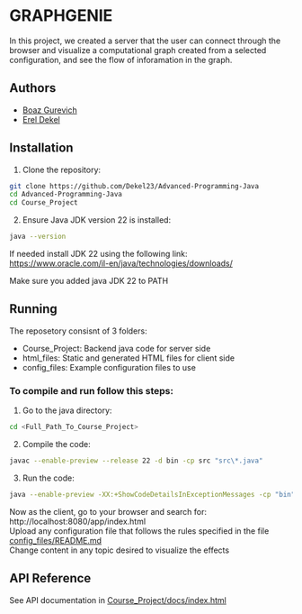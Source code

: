 
# GRAPHGENIE

In this project, we created a server that the user can connect through the browser and visualize a computational graph created from a selected configuration, and see the flow of inforamation in the graph.

## Authors

 - [Boaz Gurevich](https://github.com/boazgur)
 - [Erel Dekel](https://github.com/Dekel23)

## Installation

1. Clone the repository:

```bash
git clone https://github.com/Dekel23/Advanced-Programming-Java
cd Advanced-Programming-Java
cd Course_Project
```

2. Ensure Java JDK version 22 is installed:
```bash
java --version
```
If needed install JDK 22 using the following link:\
https://www.oracle.com/il-en/java/technologies/downloads/

Make sure you added java JDK 22 to PATH
## Running
The reposetory consisnt of 3 folders:
- Course_Project: Backend java code for server side
- html_files: Static and generated HTML files for client side
- config_files: Example configuration files to use

### To compile and run follow this steps:

1. Go to the java directory:
```bash
cd <Full_Path_To_Course_Project>
```
2. Compile the code:
```bash
javac --enable-preview --release 22 -d bin -cp src "src\*.java"
```
3. Run the code:
```bash
java --enable-preview -XX:+ShowCodeDetailsInExceptionMessages -cp "bin" Main
```
Now as the client, go to your browser and search for: http://localhost:8080/app/index.html \
Upload any configuration file that follows the rules specified in the file [config_files/README.md](https://github.com/Dekel23/Advanced-Programming-Java/blob/main/config_files/README.md)\
Change content in any topic desired to visualize the effects

## API Reference

See API documentation in [Course_Project/docs/index.html](https://html-preview.github.io/?url=https://github.com/Dekel23/Advanced-Programming-Java/blob/main/Course_Project/docs/index.html)

